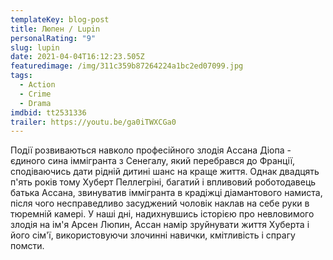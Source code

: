 ```yaml
---
templateKey: blog-post
title: Люпен / Lupin
personalRating: "9"
slug: lupin
date: 2021-04-04T16:12:23.505Z
featuredimage: /img/311c359b87264224a1bc2ed07099.jpg
tags:
  - Action
  - Crime
  - Drama
imdbid: tt2531336
trailer: https://youtu.be/ga0iTWXCGa0
---
```

Події розвиваються навколо професійного злодія Ассана Діопа - єдиного сина іммігранта з Сенегалу, який перебрався до Франції, сподіваючись дати рідній дитині шанс на краще життя. Однак двадцять п'ять років тому Хуберт Пеллегріні, багатий і впливовий роботодавець батька Ассана, звинуватив іммігранта в крадіжці діамантового намиста, після чого несправедливо засуджений чоловік наклав на себе руки в тюремній камері. У наші дні, надихнувшись історією про невловимого злодія на ім'я Арсен Люпин, Ассан намір зруйнувати життя Хуберта і його сім'ї, використовуючи злочинні навички, кмітливість і спрагу помсти.